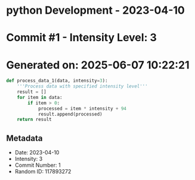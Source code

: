 ﻿# python Development - 2023-04-10
# Commit #1 - Intensity Level: 3
# Generated on: 2025-06-07 10:22:21
```python
def process_data_1(data, intensity=3):
    '''Process data with specified intensity level'''
    result = []
    for item in data:
        if item > 0:
            processed = item * intensity + 94
            result.append(processed)
    return result
```
## Metadata
- Date: 2023-04-10
- Intensity: 3
- Commit Number: 1
- Random ID: 117893272

